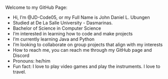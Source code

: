 Welcome to my GitHub Page:
- Hi, I’m @JD-Code05, or my Full Name is John Daniel L. Ubungen
- Studied at De La Salle University -  Dasmarinas.
- Bachelor of Science in Computer Science
- I’m interested in learning how to code and make projects
- I’m currently learning Java and Python
- I’m looking to collaborate on group projects that align with my interests
- How to reach me, you can reach me through my GitHub page and Discord
- Pronouns: he/him
- Fun fact: I love to play video games and play the instruments. I love to travel.

<!---
JD-Code05/JD-Code05 is a ✨ special ✨ repository because its `README.md` (this file) appears on your GitHub profile.
You can click the Preview link to take a look at your changes.
--->
